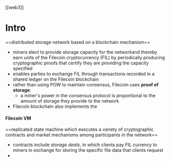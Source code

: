 [[web3]]

# Intro
==distributed storage network based on a blockchain mechanism==
- miners elect to provide storage capacity for the networkand thereby earn units of the Filecoin cryptocurrency (FIL) by periodically producing cryptographic proofs that certify they are providing the capacity specified
- enables parties to exchange FIL through transactions recorded in a shared ledger on the Filecoin blockchain
- rather than using POW to maintain consensus, Filecoin uses **proof of storage**:
	- a miner's power in the consensus protocol is proportional to the amount of storage they provide to the network
- Filecoin blockchain also implements the
#### **Filecoin VM**
==replicated state machine which executes a variety of cryptographic contracts and market mechanisms among participants in the network==
- contracts include *storage deals*, in which clients pay FIL currency to miners in exchange for storing the specific file data that clients request
- 
